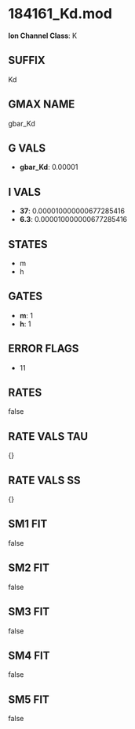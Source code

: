 # 184161_Kd.mod

**Ion Channel Class**: K

## SUFFIX

Kd

## GMAX NAME

gbar_Kd

## G VALS

- **gbar_Kd**: 0.00001

## I VALS

- **37**: 0.000010000000677285416
- **6.3**: 0.000010000000677285416

## STATES

- m
- h

## GATES

- **m**: 1
- **h**: 1

## ERROR FLAGS

- 11

## RATES

false

## RATE VALS TAU

{}

## RATE VALS SS

{}

## SM1 FIT

false

## SM2 FIT

false

## SM3 FIT

false

## SM4 FIT

false

## SM5 FIT

false

